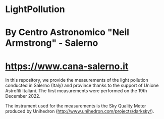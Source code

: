# LightPollution

# By Centro Astronomico "Neil Armstrong" - Salerno
# https://www.cana-salerno.it

In this repository, we provide the measurements of the light pollution conducted in Salerno (Italy) and province thanks to the support of Unione Astrofili Italiani.
The first measurements were performed on the 19th December 2022.

The instrument used for the measurements is the Sky Quality Meter produced by Unihedron (http://www.unihedron.com/projects/darksky/).
